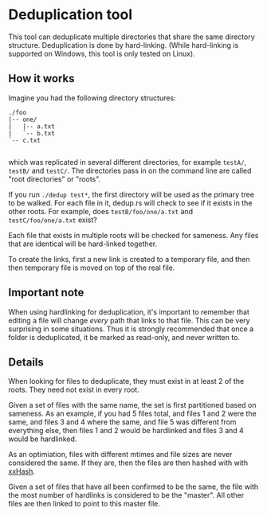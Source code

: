 # Deduplication tool

This tool can deduplicate multiple directories that share the same directory structure.  Deduplication is done by hard-linking.
(While hard-linking is supported on Windows, this tool is only tested on Linux).


## How it works

Imagine you had the following directory structures:

```
./foo
|-- one/
|   |-- a.txt
|   `-- b.txt
`-- c.txt    


```

which was replicated in several different directories, for example `testA/`, `testB/` and `testC/`.  The directories pass in on the
command line are called "root directories" or "roots".  


If you run `./dedup test*`, the first directory will be used as the primary tree to be walked.  For each file in it,
dedup.rs will check to see if it exists in the other roots.  For example, does `testB/foo/one/a.txt` and `testC/foo/one/a.txt` exist?

Each file that exists in multiple roots will be checked for sameness.  Any files that are identical will be hard-linked together.  

To create the links, first a new link is created to a temporary file, and then then temporary file is moved on top of the real file.

## Important note

When using hardlinking for deduplication, it's important to remember that editing a file will change *every* path that links to that
file.  This can be very surprising in some situations.  Thus it is strongly recommended that once a folder is deduplicated, it be marked
as read-only, and never written to.  


## Details

When looking for files to deduplicate, they must exist in at least 2 of the roots.  They need not exist in every root.

Given a set of files with the same name, the set is first partitioned based on sameness.  As an example, if you had 5 files total, and files 1 and 2 were the same, and files 3 and 4 where the same, and file 5 was different from everything else, then files 1 and 2 would be hardlinked and files 3 and 4 would be hardlinked.  

As an optimiation, files with different mtimes and file sizes are never considered the same.  If they are, then the files are then
hashed with with [xxHash](https://github.com/Cyan4973/xxHash).  

Given a set of files that have all been confirmed to be the same, the file with the most number of hardlinks is considered to be
the "master".  All other files are then linked to point to this master file.
